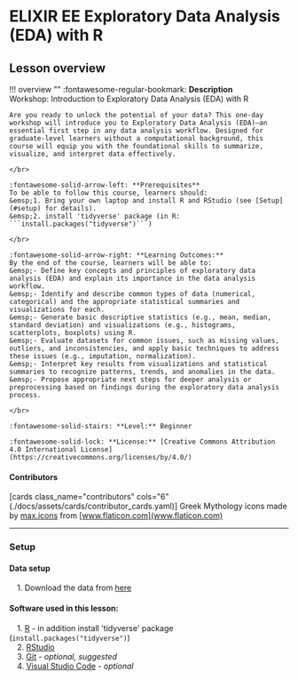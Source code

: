 # ELIXIR EE Exploratory Data Analysis (EDA) with R

## Lesson overview

!!! overview ""
    :fontawesome-regular-bookmark: **Description**  
    Workshop: Introduction to Exploratory Data Analysis (EDA) with R

    Are you ready to unlock the potential of your data? This one-day workshop will introduce you to Exploratory Data Analysis (EDA)—an essential first step in any data analysis workflow. Designed for graduate-level learners without a computational background, this course will equip you with the foundational skills to summarize, visualize, and interpret data effectively.
    
    </br>
    
    :fontawesome-solid-arrow-left: **Prerequisites**  
    To be able to follow this course, learners should:  
    &emsp;1. Bring your own laptop and install R and RStudio (see [Setup](#setup) for details).  
    &emsp;2. install 'tidyverse' package (in R: ```install.packages("tidyverse")```)  
    
    </br>
    
    :fontawesome-solid-arrow-right: **Learning Outcomes:**  
    By the end of the course, learners will be able to:  
    &emsp;- Define key concepts and principles of exploratory data analysis (EDA) and explain its importance in the data analysis workflow.  
    &emsp;- Identify and describe common types of data (numerical, categorical) and the appropriate statistical summaries and visualizations for each.  
    &emsp;- Generate basic descriptive statistics (e.g., mean, median, standard deviation) and visualizations (e.g., histograms, scatterplots, boxplots) using R.  
    &emsp;- Evaluate datasets for common issues, such as missing values, outliers, and inconsistencies, and apply basic techniques to address these issues (e.g., imputation, normalization).  
    &emsp;- Interpret key results from visualizations and statistical summaries to recognize patterns, trends, and anomalies in the data.  
    &emsp;- Propose appropriate next steps for deeper analysis or preprocessing based on findings during the exploratory data analysis process.  
    
    </br>
    
    :fontawesome-solid-stairs: **Level:** Beginner
    
    :fontawesome-solid-lock: **License:** [Creative Commons Attribution 4.0 International License](https://creativecommons.org/licenses/by/4.0/)

#### Contributors

[cards class_name="contributors" cols="6"(./docs/assets/cards/contributor_cards.yaml)]
Greek Mythology icons made by [max.icons](https://www.flaticon.com/authors/maxicons) from [www.flaticon.com](www.flaticon.com)

---
### Setup

#### Data setup
<!-- TODO: add some test repo here -->
&emsp;1. Download the data from [here](https://github.com/ELIXIREstonia/2025-01-29-EDA/tree/main/practice)

#### Software used in this lesson:  
&emsp;1. [R](https://cran.rstudio.com/) - in addition install 'tidyverse' package (```install.packages("tidyverse")```)   
&emsp;2. [RStudio](https://posit.co/download/rstudio-desktop/)  
&emsp;3. [Git](https://git-scm.com/downloads) - _optional, suggested_  
&emsp;4. [Visual Studio Code](https://code.visualstudio.com/Download) - _optional_  

